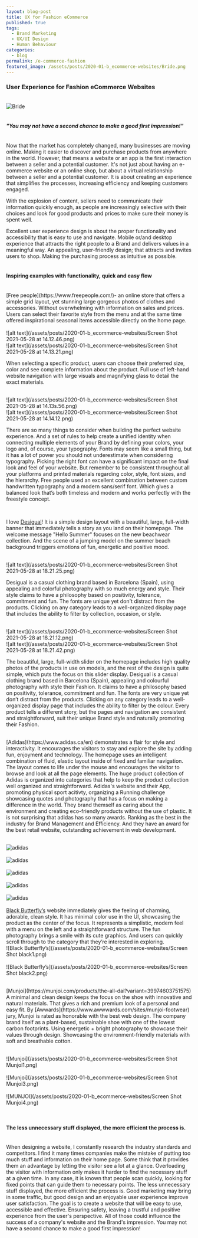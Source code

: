 ```yaml
---
layout: blog-post
title: UX for Fashion eCommerce 
published: true
tags: 
  - Brand Marketing
  - UX/UI Design
  - Human Behaviour
categories:
  - blog
permalink: /e-commerce-fashion
featured_image: /assets/posts/2020-01-b_ecommerce-websites/Bride.png
---
```




### User Experience for Fashion eCommerce Websites

<br> ![Bride](/assets/posts/2020-01-b_ecommerce-websites/Bride.png)<br>
<br>

#### *"You may not have a second chance to make a good first impression!"*
<br>
Now that the market has completely changed, many businesses are moving online. Making it easier to discover and purchase products from anywhere in the world. However, that means a website or an app is the first interaction between a seller and a potential customer. It's not just about having an e-commerce website or an online shop, but about a virtual relationship between a seller and a potential customer. It is about creating an experience that simplifies the processes, increasing efficiency and keeping customers engaged. 

With the explosion of content, sellers need to communicate their information quickly enough, as people are increasingly selective with their choices and look for good products and prices to make sure their money is spent well.  

Excellent user experience design is about the proper functionality and accessibility that is easy to use and navigate. Mobile or/and desktop experience that attracts the right people to a Brand and delivers values in a meaningful way. 
An appealing, user-friendly design; that attracts and invites users to shop. Making the purchasing process as intuitive as possible. 
<br>
<br>

#### Inspiring examples with functionality, quick and easy flow 

<br>
 [Free people](https://www.freepeople.com/)- an online store that offers a simple grid layout, yet stunning large gorgeous photos of clothes and accessories. Without overwhelming with information on sales and prices. 
Users can select their favorite style from the menu and at the same time offered inspirational seasonal items accessible directly on the home page.  
<br>
<br>![alt text](/assets/posts/2020-01-b_ecommerce-websites/Screen Shot 2021-05-28 at 14.12.46.png)
<br>![alt text](/assets/posts/2020-01-b_ecommerce-websites/Screen Shot 2021-05-28 at 14.13.21.png)
<br>


When selecting a specific product, users can choose their preferred size, color and see complete information about the product. 
Full use of left-hand website navigation with large visuals and magnifying glass to detail the exact materials. 

<br>![alt text](/assets/posts/2020-01-b_ecommerce-websites/Screen Shot 2021-05-28 at 14.13s.56.png)
<br>![alt text](/assets/posts/2020-01-b_ecommerce-websites/Screen Shot 2021-05-28 at 14.14.12.png)

  There are so many things to consider when building the perfect website experience. And a set of rules to help create a unified identity when connecting multiple elements of your Brand by defining your colors, your logo and, of course, your typography. 
Fonts may seem like a small thing, but it has a lot of power you should not underestimate when considering typography. Picking the right font can have a significant impact on the final look and feel of your website. But remember to be consistent throughout all your platforms and printed materials regarding color, style, font sizes, and the hierarchy. 
Free people used an excellent combination between custom handwritten typography and a modern sans/serif font. Which gives a balanced look that’s both timeless and modern and works perfectly with the freestyle concept.

<br>

I love [Desigual](https://www.desigual.com/en_CA/)! It is a simple design layout with a beautiful, large, full-width banner that immediately tells a story as you land on their homepage. The welcome message "Hello Summer" focuses on the new beachwear collection. And the scene of a jumping model on the summer beach background triggers emotions of fun, energetic and positive mood. 

<br>![alt text](/assets/posts/2020-01-b_ecommerce-websites/Screen Shot 2021-05-28 at 18.21.25.png)

Desigual is a casual clothing brand based in Barcelona (Spain), using appealing and colorful photography with so much energy and style. 
Their style claims to have a philosophy based on positivity, tolerance, commitment and fun. The fonts are unique yet don't distract from the products. Clicking on any category leads to a well-organized display page that includes the ability to filter by collection, occasion, or style. 

<br>![alt text](/assets/posts/2020-01-b_ecommerce-websites/Screen Shot 2021-05-28 at 18.21.12.png)
<br>![alt text](/assets/posts/2020-01-b_ecommerce-websites/Screen Shot 2021-05-28 at 18.21.42.png)


The beautiful, large, full-width slider on the homepage includes high quality photos of the products in use on models, and the rest of the design is quite simple, which puts the focus on this slider display. Desigual is a casual clothing brand based in Barcelona (Spain), appealing and colourful photography with style their Fashion. It claims to have a philosophy based on positivity, tolerance, commitment and fun. The fonts are very unique yet don’t distract from the products. Clicking on any category leads to a well-organized display page that includes the ability to filter by the colour.
Every product tells a different story, but the pages and navigation are consistent and straightforward, suit their unique Brand style and naturally promoting their Fashion. 

<br>
 [Adidas](https://www.adidas.ca/en) demonstrates a flair for style and interactivity. It encourages the visitors to stay and explore the site by adding fun, enjoyment and technology. The homepage uses an intelligent combination of fluid, elastic layout inside of fixed and familiar navigation. The layout comes to life under the mouse and encourages the visitor to browse and look at all the page elements. The huge product collection of Adidas is organized into categories that help to keep the product collection well organized and straightforward. 
Adidas's website and their App, promoting physical sport acitivty, organizing a Running challenge showcasing quotes and photography that has a focus on making a difference in the world. They brand themself as caring about the environment and creating eco-friendly products without the use of plastic. It is not surprising that adidas has so many awards. Ranking as the best in the industry for Brand Management and  Efficiency. And they have an award for the best retail website, outstanding achievement in web development. 

<br>![adidas](/assets/posts/2020-01-b_ecommerce-websites/screenshot_adidas1.png)<br>
<br>![adidas](/assets/posts/2020-01-b_ecommerce-websites/screenshot_adidas.png)<br>
<br>![adidas](/assets/posts/2020-01-b_ecommerce-websites/screenshot_adidas2.png)<br>
<br>![adidas](/assets/posts/2020-01-b_ecommerce-websites/screenshot_adidas3.png)<br>
<br>![adidas](/assets/posts/2020-01-b_ecommerce-websites/screenshot_adidas0.png)<br>
<br>
[Black Butterfly’s](https://www.blackbutterflyclothing.com/) website immediately gives the feeling of charming, adorable, clean style. It has minimal color use in the UI, showcasing the product as the center of the focus. 
It represents a simplistic, modern feel with a menu on the left and a straightforward structure. The fun photography brings a smile with its cute graphics. And users can quickly scroll through to the category that they’re interested in exploring.
<br>![Black Butterfly’s](/assets/posts/2020-01-b_ecommerce-websites/Screen Shot black1.png)<br>
<br>![Black Butterfly’s](/assets/posts/2020-01-b_ecommerce-websites/Screen Shot black2.png)<br>

<br>
[Munjoi](https://munjoi.com/products/the-all-dai?variant=39974603751575) 
A minimal and clean design keeps the focus on the shoe with innovative and natural materials. That gives a rich and premium look of a personal and easy fit.
By [Awwards](https://www.awwwards.com/sites/munjoi-footwear) jury, Munjoi is rated as honorable with the best web design. The company brand itself as a plant-based, sustainable shoe with one of the lowest carbon footprints. Using energetic + bright photography to showcase their values through design. Showcasing the environment-friendly materials with soft and breathable cotton.

<br>![Munjoi](/assets/posts/2020-01-b_ecommerce-websites/Screen Shot Munjoi1.png)<br>
<br>![Munjoi](/assets/posts/2020-01-b_ecommerce-websites/Screen Shot Munjoi3.png)<br>
<br>![MUNJOI](/assets/posts/2020-01-b_ecommerce-websites/Screen Shot Munjoi4.png)<br>

<br>

#### The less unnecessary stuff displayed, the more efficient the process is.
<br>
When designing a website, I constantly research the industry standards and competitors. I find it many times companies make the mistake of putting too much stuff and information on their home page. Some think that it provides them an advantage by letting the visitor see a lot at a glance. Overloading the visitor with information only makes it harder to find the necessary stuff at a given time. In any case, it is known that people scan quickly, looking for fixed points that can guide them to necessary points. The less unnecessary stuff displayed, the more efficient the process is. 
Good marketing may bring in some traffic, but good design and an enjoyable user experience improve user satisfaction. The goal is to create a website that will be easy to use, accessible and effective. Ensuring safety, leaving a trustful and positive experience from the user's perspective. All of those could influence the success of a company's website and the Brand's impression. You may not have a second chance to make a good first impression!
